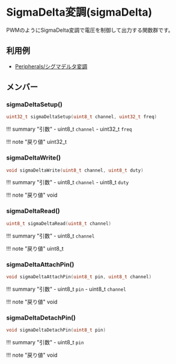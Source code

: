 # SigmaDelta変調(sigmaDelta)

PWMのようにSigmaDelta変調で電圧を制御して出力する関数群です。

## 利用例

- [Peripherals/シグマデルタ変調](../../Peripherals/Sigma-delta/)

## メンバー

### sigmaDeltaSetup()



```c
uint32_t sigmaDeltaSetup(uint8_t channel, uint32_t freq)
```

!!! summary "引数"
	- uint8_t `channel` 
	- uint32_t `freq` 

!!! note "戻り値"
	uint32_t



### sigmaDeltaWrite()



```c
void sigmaDeltaWrite(uint8_t channel, uint8_t duty)
```

!!! summary "引数"
	- uint8_t `channel` 
	- uint8_t `duty` 

!!! note "戻り値"
	void



### sigmaDeltaRead()



```c
uint8_t sigmaDeltaRead(uint8_t channel)
```

!!! summary "引数"
	- uint8_t `channel` 

!!! note "戻り値"
	uint8_t



### sigmaDeltaAttachPin()



```c
void sigmaDeltaAttachPin(uint8_t pin, uint8_t channel)
```

!!! summary "引数"
	- uint8_t `pin` 
	- uint8_t `channel` 

!!! note "戻り値"
	void



### sigmaDeltaDetachPin()



```c
void sigmaDeltaDetachPin(uint8_t pin)
```

!!! summary "引数"
	- uint8_t `pin` 

!!! note "戻り値"
	void



